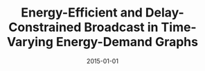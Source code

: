 ---
title: "Energy-Efficient and Delay-Constrained Broadcast in Time-Varying Energy-Demand Graphs"
collection: publications
permalink: /publication/2015-01-01-Energy-Efficient-and-Delay-Constrained-Broadcast-in-Time-Varying-Energy-Demand-Graphs
pubtype: conference
date: 2015-01-01
venue: 'In the proceedings of 2015 44th International Conference on Parallel Processing'
authors:  Chenxi Qiu,  Haiying Shen,  Lei Yu
citation: ' Chenxi Qiu,  Haiying Shen,  Lei Yu, &quot;Energy-Efficient and Delay-Constrained Broadcast in Time-Varying Energy-Demand Graphs.&quot; In the proceedings of 2015 44th International Conference on Parallel Processing, 2015.'
---